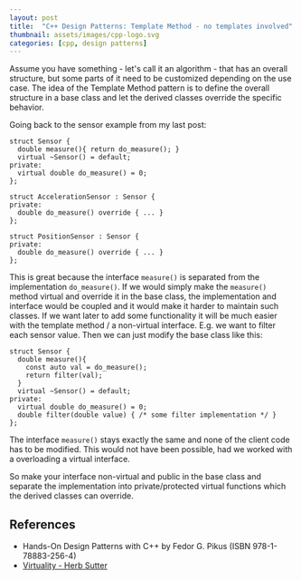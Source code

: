 ```yaml
---
layout: post
title:  "C++ Design Patterns: Template Method - no templates involved"
thumbnail: assets/images/cpp-logo.svg
categories: [cpp, design patterns]
---
```

Assume you have something - let's call it an algorithm - that
has an overall structure, but some parts of it need to be customized depending
on the use case. The idea of the Template Method pattern is to define the overall
structure in a base class and let the derived classes override the specific behavior.

Going back to the sensor example from my last post:
```
struct Sensor {
  double measure(){ return do_measure(); }
  virtual ~Sensor() = default;
private:
  virtual double do_measure() = 0;
};

struct AccelerationSensor : Sensor {
private:
  double do_measure() override { ... }
};

struct PositionSensor : Sensor {
private:
  double do_measure() override { ... }
};

```

This is great because the interface `measure()` is separated from the implementation `do_measure()`.
If we would simply make the `measure()` method virtual and override it in the base class, the
implementation and interface would be coupled and it would make it harder to maintain such classes.
If we want later to add some functionality it will be much easier with the template method / a non-virtual
interface. E.g. we want to filter each sensor value.
Then we can just modify the base class like this:
```
struct Sensor {
  double measure(){
    const auto val = do_measure();
    return filter(val);
  }
  virtual ~Sensor() = default;
private:
  virtual double do_measure() = 0;
  double filter(double value) { /* some filter implementation */ }
};
```
The interface `measure()` stays exactly the same and none of the client code has to be modified.
This would not have been possible, had we worked with a overloading a virtual interface.

So make your interface non-virtual and public in the base class and separate the implementation into private/protected
virtual functions which the derived classes can override.

## References 
* Hands-On Design Patterns with C++ by Fedor G. Pikus (ISBN 978-1-78883-256-4)
* [Virtuality - Herb Sutter](http://www.gotw.ca/publications/mill18.htm)



